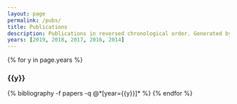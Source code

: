```yaml
---
layout: page
permalink: /pubs/
title: Publications
description: Publications in reversed chronological order. Generated by jekyll-scholar.
years: [2019, 2018, 2017, 2016, 2014]
---
```


{% for y in page.years %}
  <h3 class="year">{{y}}</h3>
  {% bibliography -f papers -q @*[year={{y}}]* %}
{% endfor %}
